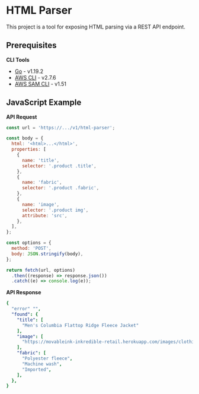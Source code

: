 # HTML Parser
This project is a tool for exposing HTML parsing via a REST API endpoint.

## Prerequisites

**CLI Tools**
- [Go](https://golang.org/doc/install) - v1.19.2
- [AWS CLI](https://docs.aws.amazon.com/cli/latest/userguide/install-cliv2.html) - v2.7.6
- [AWS SAM CLI](https://docs.aws.amazon.com/serverless-application-model/latest/developerguide/serverless-sam-cli-install.html) - v1.51

## JavaScript Example
**API Request**
```javascript
const url = 'https://.../v1/html-parser';

const body = {
  html: '<html>...</html>',
  properties: [
    {
      name: 'title',
      selector: '.product .title',
    },
    {
      name: 'fabric',
      selector: '.product .fabric',
    },
    {
      name: 'image',
      selector: '.product img',
      attribute: 'src',
    },
  ],
};

const options = {
  method: 'POST',
  body: JSON.stringify(body),
};

return fetch(url, options)
  .then((response) => response.json())
  .catch((e) => console.log(e));
```
**API Response**
```yaml
{
  "error" "",
  "found": {
    "title": [
      "Men's Columbia Flattop Ridge Fleece Jacket"
    ],
    "image": [
      "https://movableink-inkredible-retail.herokuapp.com/images/clothing/2599191_ALT-1000.jpg"
    ],
    "fabric": [
      "Polyester fleece",
      "Machine wash",
      "Imported",
    ],
  },
}
```